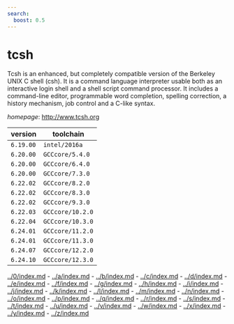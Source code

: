 ```yaml
---
search:
  boost: 0.5
---
```

# tcsh

Tcsh is an enhanced, but completely compatible version of the Berkeley UNIX C shell (csh).   It is a command language interpreter usable both as an interactive login shell and a shell script command   processor. It includes a command-line editor, programmable word completion, spelling correction, a history   mechanism, job control and a C-like syntax.

*homepage*: <http://www.tcsh.org>

version | toolchain
--------|----------
``6.19.00`` | ``intel/2016a``
``6.20.00`` | ``GCCcore/5.4.0``
``6.20.00`` | ``GCCcore/6.4.0``
``6.20.00`` | ``GCCcore/7.3.0``
``6.22.02`` | ``GCCcore/8.2.0``
``6.22.02`` | ``GCCcore/8.3.0``
``6.22.02`` | ``GCCcore/9.3.0``
``6.22.03`` | ``GCCcore/10.2.0``
``6.22.04`` | ``GCCcore/10.3.0``
``6.24.01`` | ``GCCcore/11.2.0``
``6.24.01`` | ``GCCcore/11.3.0``
``6.24.07`` | ``GCCcore/12.2.0``
``6.24.10`` | ``GCCcore/12.3.0``

[../0/index.md](0) - [../a/index.md](a) - [../b/index.md](b) - [../c/index.md](c) - [../d/index.md](d) - [../e/index.md](e) - [../f/index.md](f) - [../g/index.md](g) - [../h/index.md](h) - [../i/index.md](i) - [../j/index.md](j) - [../k/index.md](k) - [../l/index.md](l) - [../m/index.md](m) - [../n/index.md](n) - [../o/index.md](o) - [../p/index.md](p) - [../q/index.md](q) - [../r/index.md](r) - [../s/index.md](s) - [../t/index.md](t) - [../u/index.md](u) - [../v/index.md](v) - [../w/index.md](w) - [../x/index.md](x) - [../y/index.md](y) - [../z/index.md](z)

